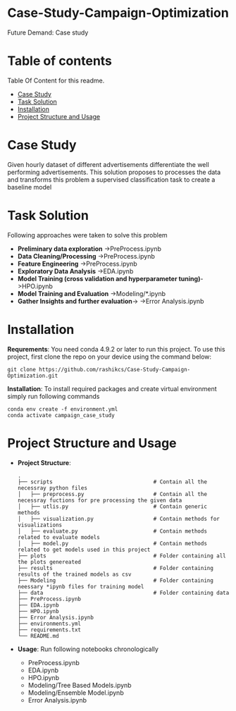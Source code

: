 # Case-Study-Campaign-Optimization
Future Demand: Case study


# Table of contents

Table Of Content for this readme.

- [Case Study](#case-study)
- [Task Solution](#task-solution)
- [Installation](#installation)
- [Project Structure and Usage](#project-structure-and-usage)

# Case Study
Given hourly dataset of different advertisements differentiate the well performing advertisements. 
This solution proposes to processes the data and transforms this problem a supervised classification task to create a baseline model

# Task Solution
  Following approaches were taken to solve this problem

  - **Preliminary data exploration** ->PreProcess.ipynb
  - **Data Cleaning/Processing** ->PreProcess.ipynb
  - **Feature Engineering** ->PreProcess.ipynb
  - **Exploratory Data Analysis** ->EDA.ipynb
  - **Model Training (cross validation and hyperparameter tuning)**->HPO.ipynb
  - **Model Training and Evaluation** ->Modeling/*.ipynb
  - **Gather Insights and further evaluation**-> ->Error Analysis.ipynb

# Installation

  **Requrements**: You need conda 4.9.2 or later to run this project. To use this project, first clone the repo on your device using the command below:
  ```
  git clone https://github.com/rashikcs/Case-Study-Campaign-Optimization.git
  ```
 
  **Installation**: To install required packages and create virtual environment simply run following commands
  ```
  conda env create -f environment.yml
  conda activate campaign_case_study
  ```
  
# Project Structure and Usage
  - **Project Structure**:

        .
        ├── scripts                                # Contain all the necessray python files
        │   ├── preprocess.py                      # Contain all the necessray fuctions for pre processing the given data
        │   ├── utlis.py                           # Contain generic methods
        │   ├── visualization.py                   # Contain methods for visualizations
        │   ├── evaluate.py                        # Contain methods related to evaluate models
        │   ├── model.py                           # Contain methods related to get models used in this project
        ├── plots                                  # Folder containing all the plots genereated
        ├── results                                # Folder containing results of the trained models as csv
        ├── Modeling                               # Folder containing neessary *ipynb files for training model
        ├── data                                   # Folder containing data
        ├── PreProcess.ipynb
        ├── EDA.ipynb
        ├── HPO.ipynb
        ├── Error Analysis.ipynb    
        ├── environments.yml                             
        ├── requirements.txt
        └── README.md
  - **Usage**: Run following notebooks chronologically    

    - PreProcess.ipynb
    - EDA.ipynb
    - HPO.ipynb
    - Modeling/Tree Based Models.ipynb
    - Modeling/Ensemble Model.ipynb
    - Error Analysis.ipynb